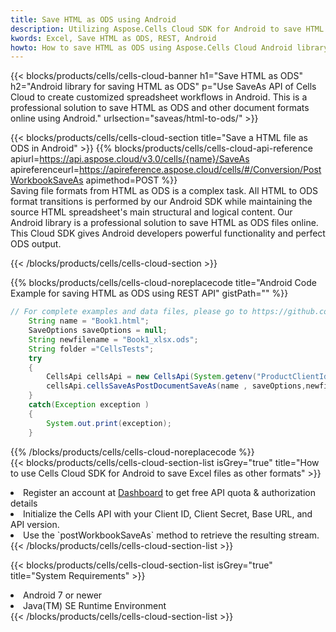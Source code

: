 ```yaml
---
title: Save HTML as ODS using Android 
description: Utilizing Aspose.Cells Cloud SDK for Android to save HTML format file as ODS format file. 
kwords: Excel, Save HTML as ODS, REST, Android
howto: How to save HTML as ODS using Aspose.Cells Cloud Android library.
---
```



{{< blocks/products/cells/cells-cloud-banner h1="Save HTML as ODS" h2="Android library for saving HTML as ODS" p="Use SaveAs API of Cells Cloud to create customized spreadsheet workflows in Android. This is a professional solution to save HTML as ODS and other document formats online using Android." urlsection="saveas/html-to-ods/" >}}

{{< blocks/products/cells/cells-cloud-section  title="Save a HTML file as ODS in Android" >}}
{{% blocks/products/cells/cells-cloud-api-reference  apiurl=https://api.aspose.cloud/v3.0/cells/{name}/SaveAs  apireferenceurl=https://apireference.aspose.cloud/cells/#/Conversion/PostWorkbookSaveAs  apimethod=POST %}}
<br/>
Saving file formats from HTML as ODS is a complex task. All HTML to ODS format transitions is performed by our Android SDK while maintaining the source HTML spreadsheet's main structural and logical content. Our Android library is a professional solution to save HTML as ODS files online. This Cloud SDK gives Android developers powerful functionality and perfect ODS output.

{{< /blocks/products/cells/cells-cloud-section >}}

{{% blocks/products/cells/cells-cloud-noreplacecode title="Android Code Example for saving HTML as ODS using REST API" gistPath="" %}}
  
```java
// For complete examples and data files, please go to https://github.com/aspose-cells-cloud/aspose-cells-cloud-android/
    String name = "Book1.html";
    SaveOptions saveOptions = null;
    String newfilename = "Book1_xlsx.ods";
    String folder ="CellsTests";
    try
    {
        CellsApi cellsApi = new CellsApi(System.getenv("ProductClientId"), System.getenv("ProductClientSecret"));
        cellsApi.cellsSaveAsPostDocumentSaveAs(name , saveOptions,newfilename,false,false,folder,null,null,null,true);                       
    }
    catch(Exception exception )
    {
        System.out.print(exception);
    }
```
  
{{% /blocks/products/cells/cells-cloud-noreplacecode  %}}
<br/>
{{< blocks/products/cells/cells-cloud-section-list isGrey="true"  title="How to use Cells Cloud SDK for Android to save Excel files as other formats" >}}
<li>Register an account at <a href="https://dashboard.aspose.cloud/">Dashboard</a> to get free API quota & authorization details</li>
<li>Initialize the Cells API with your Client ID, Client Secret, Base URL, and API version.</li>
<li>Use the `postWorkbookSaveAs` method to retrieve the resulting stream.</li>
{{< /blocks/products/cells/cells-cloud-section-list >}}

{{< blocks/products/cells/cells-cloud-section-list isGrey="true"  title="System Requirements" >}}
<li>Android 7 or newer</li>
<li>Java(TM) SE Runtime Environment</li>
{{< /blocks/products/cells/cells-cloud-section-list >}}
